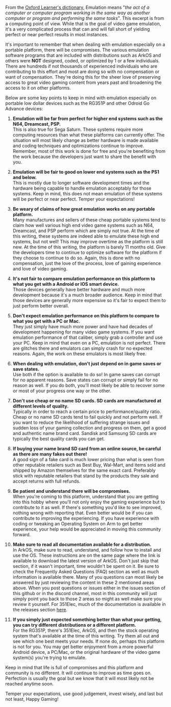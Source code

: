 From the [Oxford Learner's dictionary](https://www.oxfordlearnersdictionaries.com/us/definition/english/emulation), Emulation means "_the act of a computer or computer program working in the same way as another computer or program and performing the same tasks_".  This excerpt is from a computing point of view.  While that is the goal of video game emulation, it's a very complicated process that can and will fall short of yielding perfect or near perfect results in most instances.

It's important to remember that when dealing with emulation especially on a portable platform, there will be compromises.  The various emulation software programs that are included with distributions such as ArkOS and others were **NOT** designed, coded, or optimized by 1 or a few individuals.  There are hundreds if not thousands of experienced individuals who are contributing to this effort and most are doing so with no compensation or want of compensation.  They're doing this for the sheer love of preserving access to great video gaming content from years past and broadening the access to it on other platforms.

Below are some key points to keep in mind with emulation especially on portable low dollar devices such as the RG351P and other Odroid Go Advance devices:

1. **Emulation will be far from perfect for higher end systems such as the N64, Dreamcast, PSP.** \
This is also true for Sega Saturn.  These systems require more computing resources than what these platforms can currently offer.  The situation will most likely change as better hardware is made available and coding techniques and optimizations continue to improve.  Remember, most of this work is done for free and you're benefiting from the work because the developers just want to share the benefit with you.  

2. **Emulation will be fair to good on lower end systems such as the PS1 and below.** \
This is mostly due to longer software development times and the hardware being capable to handle emulation acceptably for those systems.  Keep in mind, this does not mean emulation of these systems will be perfect or near perfect.  Temper your expectations!

3. **Be weary of claims of how great emulation works on any portable platform.**  \
Many manufactures and sellers of these cheap portable systems tend to claim how well various high end video game systems such as N64, Dreamcast, and PSP perform which are simply not true.  At the time of this writing, these systems are indeed able to emulate these high end systems, but not well!  This may improve overtime as the platform is still new.  At the time of this writing, the platform is barely 11 months old.  Give the developers time to continue to optimize software for the platform if they choose to continue to do so.  Again, this is done with no compensation, just the love of the process, love of gaining experience and love of video gaming.

4. **It's not fair to compare emulation performance on this platform to what you get with a Android or IOS smart device.**  \
Those devices generally have better hardware and much more development because it's a much broader audience.  Keep in mind that those devices are generally more expensive so it's fair to expect them to just perform better overall.

5. **Don't expect emulation performance on this platform to compare to what you get with a PC or Mac.**  \
They just simply have much more power and have had decades of development happening for many video game systems.  If you want emulation performance of that caliber, simply grab a controller and use your PC.  Keep in mind that even on a PC, emulation is not perfect.  There are glitches there and emulators can simply crash for no expected reasons.  Again, the work on these emulators is most likely free.

6. **When dealing with emulation, don't just depend on in game saves or save states.**  \
Use both if the option is available to do so!  In game saves can corrupt for no apparent reasons.  Save states can corrupt or simply fail for no reason as well.  If you do both, you'll most likely be able to recover some or most of your progress one way or the other.

7. **Don't use cheap or no name SD cards.  SD cards are manufactured at different levels of quality.**  \
Typically in order to reach a certain price to performance/quality ratio.  Cheap or no name SD cards tend to fail quickly and not perform well.  If you want to reduce the likelihood of suffering strange issues and sudden loss of your gaming collection and progress on them, get a good and authentic name brand card.  Sandisk and Samsung SD cards are typically the best quality cards you can get.  

8. **If buying your name brand SD card from an online source, be careful as there are many fakes out there!**  \
A good sign of a fake card is much lower pricing than what is seen from other reputable retailers such as Best Buy, Wal-Mart, and items sold and shipped by Amazon themselves for the same exact card.  Preferably stick with reputable retailers that stand by the products they sale and accept returns with full refunds.

9. **Be patient and understand there will be compromises.**  \
When you're coming to this platform, understand that you are getting into this hobby where you'll not only enjoy the gaming experience but to contribute to it as well.  If there's something you'd like to see improved, nothing wrong with reporting that.  Even better would be if you can contribute to improving the experiencing.  If you have experience with coding or tweaking an Operating System on Arm to get better experience, your help would be appreciated in moving this community forward.

10. **Make sure to read all documentation available for a distribution.** \
In ArkOS, make sure to read, understand, and follow how to install and use the OS.  These instructions are on the same page where the link is available to download the latest version of ArkOS.  Don't just skip that section, if it wasn't important, time wouldn't be spent on it.  Be sure to check the Frequently Asked Questions (FAQ) section as well as much information is available there.  Many of you questions can most likely be answered by just reviewing the content in these 2 mentioned areas above.  When you post questions or issues either in the issues section of this github or in the discord channel, most in this community will just simply point you back to those 2 areas so might as well make sure you review it yourself.  For 351Elec, much of the documentation is available in the releases section [here](https://github.com/fewtarius/351ELEC/releases).

11. **If you simply just expected something better than what your getting, you can try different distributions or a different platform.**  \
For the RG351P, there's 351Elec, ArkOS, and then the stock operating system that's available at the time of this writing. Try them all out and see which one best meets your needs.  If none do, perhaps this platform is not for you.  You may get better enjoyment from a more powerful Android device, a PC/Mac, or the original hardware of the video game system(s) you're trying to emulate.

Keep in mind that life is full of compromises and this platform and community is no different.  It will continue to improve as time goes on.  Perfection is usually the goal but we know that it will most likely not be reached anytime soon.

Temper your expectations, use good judgement, invest wisely, and last but not least, Happy Gaming!